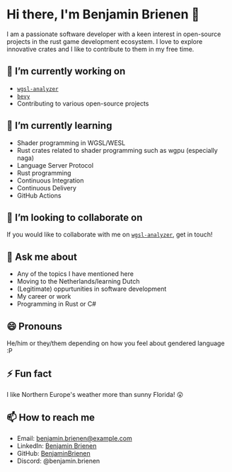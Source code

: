 # Hi there, I'm Benjamin Brienen 👋

I am a passionate software developer with a keen interest in open-source projects in the rust game development ecosystem.
I love to explore innovative crates and I like to contribute to them in my free time.

## 🔭 I’m currently working on

- [`wgsl-analyzer`]
- [`bevy`]
- Contributing to various open-source projects

## 🌱 I’m currently learning

- Shader programming in WGSL/WESL
- Rust crates related to shader programming such as wgpu (especially naga)
- Language Server Protocol
- Rust programming
- Continuous Integration
- Continuous Delivery
- GitHub Actions

## 👯 I’m looking to collaborate on

If you would like to collaborate with me on [`wgsl-analyzer`], get in touch!

<!--
## 🤔 I’m looking for help with

If you would like to collaborate with me on [`wgsl-analyzer`], get in touch!
-->

## 💬 Ask me about

- Any of the topics I have mentioned here
- Moving to the Netherlands/learning Dutch
- (Legitimate) oppurtunities in software development
- My career or work
- Programming in Rust or C#

## 😄 Pronouns

He/him or they/them depending on how you feel about gendered language :P

## ⚡ Fun fact

I like Northern Europe's weather more than sunny Florida! 😲

## 📫 How to reach me

- Email: [benjamin.brienen@example.com](mailto:benjamin.brienen@example.com)
- LinkedIn: [Benjamin Brienen](https://www.linkedin.com/in/benjaminbrienen)
- GitHub: [BenjaminBrienen](https://github.com/BenjaminBrienen)
- Discord: @benjamin.brienen

[`wgsl-analyzer`]: <https://github.com/wgsl-analyzer/wgsl-analyzer>
[`bevy`]: <https://github.com/bevyengine/bevy>
